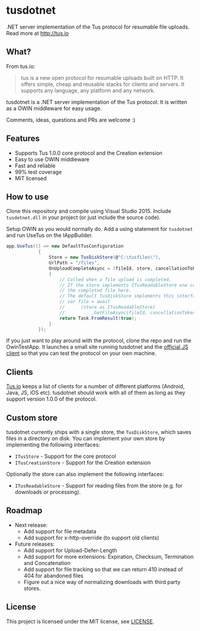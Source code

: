 # tusdotnet
.NET server implementation of the Tus protocol for resumable file uploads. Read more at http://tus.io

## What?
From tus.io:
>tus is a new open protocol for resumable uploads built on HTTP. It offers simple, cheap and reusable stacks for clients and servers. It supports any language, any platform and any network.

tusdotnet is a .NET server implementation of the Tus protocol. It is written as a OWIN middleware for easy usage.

Comments, ideas, questions and PRs are welcome :)

## Features
* Supports Tus 1.0.0 core protocol and the Creation extension
* Easy to use OWIN middleware
* Fast and reliable
* 99% test coverage
* MIT licensed

## How to use
Clone this repository and compile using Visual Studio 2015. Include `tusdotnet.dll` in your project (or just include the source code).

Setup OWIN as you would normally do. Add a using statement for `tusdotnet` and run UseTus on the IAppBuilder.

```csharp
app.UseTus(() => new DefaultTusConfiguration
			{
				Store = new TusDiskStore(@"C:\tusfiles\"),
				UrlPath = "/files",
				OnUploadCompleteAsync = (fileId, store, cancellationToken) =>
				{
					// Called when a file upload is completed.
					// If the store implements ITusReadableStore one could access 
                    // the completed file here. 
                    // The default TusDiskStore implements this interface:
					// var file = await 
                    //		(store as ITusReadableStore)
                    //			.GetFileAsync(fileId, cancellationToken);
					return Task.FromResult(true);
				}
			});
  ```
 
If you just want to play around with the protocol, clone the repo and run the OwinTestApp. It launches a small site running tusdotnet and the [official JS client](https://github.com/tus/tus-js-client) so that you can test the protocol on your own machine.

## Clients
[Tus.io](http://tus.io/implementations.html) keeps a list of clients for a number of different platforms (Android, Java, JS, iOS etc). tusdotnet should work with all of them as long as they support version 1.0.0 of the protocol.

## Custom store
tusdotnet currently ships with a single store, the `TusDiskStore`, which saves files in a directory on disk. 
You can implement your own store by implementing the following interfaces:
* `ITusStore` - Support for the core protocol
* `ITusCreationStore` - Support for the Creation extension

Optionally the store can also implement the following interfaces:
* `ITusReadableStore` - Support for reading files from the store (e.g. for downloads or processing).

## Roadmap
* Next release:
  * Add support for file metadata
  * Add support for x-http-override (to support old clients)
* Future releases:
  *	Add support for Upload-Defer-Length
  * Add support for more extensions: Expiration, Checksum, Termination and Concatenation 
  * Add support for file tracking so that we can return 410 instead of 404 for abandoned files
  * Figure out a nice way of normalizing downloads with third party stores.

## License
This project is licensed under the MIT license, see [LICENSE](LICENSE).